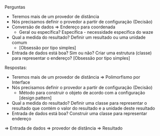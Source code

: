 Perguntas

- Teremos mais de um provedor de distância
- Nós precisamos definir o provedor a partir de configuração (Decisão)
- Conversão de dados => Endereço para coordenada
  - Geral ou específica? Específica - necessidade específica do waze
- Qual a medida do resultado? Definir um resultado ou uma unidade comum
  - [Obsessão por tipo simples]
- Entrada de dados está boa? Sim ou não? Criar uma estrutura (classe) para representar o endereço? [Obsessão por tipo simples]

Respostas:

- Teremos mais de um provedor de distância => Polimorfismo por Interface
- Nós precisamos definir o provedor a partir de configuração (Decisão)
  - Método para construir o objeto de acordo com a configuração [design pattern]
- Qual a medida do resultado? Definir uma classe para representar o resultado que contém o valor do resultado e a unidade deste resultado
- Entrada de dados está boa? Construir uma classe para representar endereço

=> Entrada de dados => provedor de distância => Resultado
